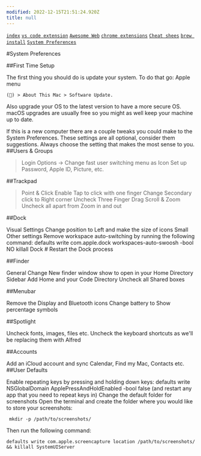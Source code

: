 ```yaml
---
modified: 2022-12-15T21:51:24.920Z
title: null
---
```


[`index`](./README.md)
[`vs code extension`](./md-files/My%20VS%20Code%20extensions.md)
[`Awesome Web`](./md-files/Awesome-Web-Development-Resources.md)
[`chrome extensions`](./md-files/chrom-extension.md)
[`Cheat shees`](./md-files/cheat%20sheets.md)
[`brew install`](./md-files/brew%20setup.md)
[`System Preferences`](./System%20Preferences.md)

<!-- [`System Preferences`](./System%20Preferences.md) -->
<!-- [`System Preferences`](./System%20Preferences.md) -->
<!-- [`System Preferences`](./System%20Preferences.md) -->
<!-- [`System Preferences`](./System%20Preferences.md) -->
<!-- [`System Preferences`](./System%20Preferences.md) -->
<!-- [`System Preferences`](./System%20Preferences.md) -->
<!-- [`System Preferences`](./System%20Preferences.md) -->
<!-- [`System Preferences`](./System%20Preferences.md) -->
<!-- [`System Preferences`](./System%20Preferences.md) -->
<!-- [`System Preferences`](./System%20Preferences.md) -->
<!-- [`System Preferences`](./System%20Preferences.md) -->
<!-- [`System Preferences`](./System%20Preferences.md) -->
<!-- [`System Preferences`](./System%20Preferences.md) -->
<!-- [`System Preferences`](./System%20Preferences.md) -->
<!-- [`System Preferences`](./System%20Preferences.md) -->

#System Preferences

##First Time Setup

The first thing you should do is update your system. To do that go: Apple menu

```
() > About This Mac > Software Update.
```

Also upgrade your OS to the latest version to have a more secure OS. macOS upgrades are usually free so you might as well keep your machine up to date.

If this is a new computer there are a couple tweaks you could make to the System Preferences. These settings are all optional, consider them suggestions. Always choose the setting that makes the most sense to you.
##Users & Groups

> Login Options -> Change fast user switching menu as Icon
> Set up Password, Apple ID, Picture, etc.

##Trackpad

> Point & Click
> Enable Tap to click with one finger
> Change Secondary click to Right corner
> Uncheck Three Finger Drag
> Scroll & Zoom
> Uncheck all apart from Zoom in and out

##Dock

Visual Settings
Change position to Left and make the size of icons Small
Other settings
Remove workspace auto-switching by running the following command:
defaults write com.apple.dock workspaces-auto-swoosh -bool NO
killall Dock # Restart the Dock process

##Finder

General
Change New finder window show to open in your Home Directory
Sidebar
Add Home and your Code Directory
Uncheck all Shared boxes

##Menubar

Remove the Display and Bluetooth icons
Change battery to Show percentage symbols

##Spotlight

Uncheck fonts, images, files etc.
Uncheck the keyboard shortcuts as we'll be replacing them with Alfred

##Accounts

Add an iCloud account and sync Calendar, Find my Mac, Contacts etc.
##User Defaults

Enable repeating keys by pressing and holding down keys: defaults write NSGlobalDomain ApplePressAndHoldEnabled -bool false (and restart any app that you need to repeat keys in)
Change the default folder for screenshots
Open the terminal and create the folder where you would like to store your screenshots:

```
 mkdir -p /path/to/screenshots/
```

Then run the following command:

```
defaults write com.apple.screencapture location /path/to/screenshots/ && killall SystemUIServer
```
